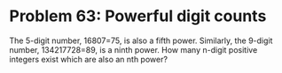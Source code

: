 # Problem 63: Powerful digit counts
The 5-digit number, 16807=75, is also a fifth power. Similarly, the
9-digit number, 134217728=89, is a ninth power. How many n-digit
positive integers exist which are also an nth power?
